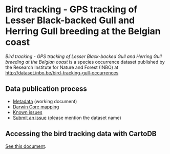 # Bird tracking - GPS tracking of Lesser Black-backed Gull and Herring Gull breeding at the Belgian coast

*Bird tracking - GPS tracking of Lesser Black-backed Gull and Herring Gull breeding at the Belgian coast* is a species occurrence dataset published by the Research Institute for Nature and Forest (INBO) at <http://dataset.inbo.be/bird-tracking-gull-occurrences>

## Data publication process

* [Metadata](metadata.md) (working document)
* [Darwin Core mapping](mapping/)
* [Known issues](https://github.com/LifeWatchINBO/data-publication/labels/bird-tracking-gull-occurrences)
* [Submit an issue](https://github.com/LifeWatchINBO/data-publication/issues/new) (please mention the dataset name)

## Accessing the bird tracking data with CartoDB

[See this document](https://github.com/LifeWatchINBO/bird-tracking/blob/master/cartodb/README.md).
